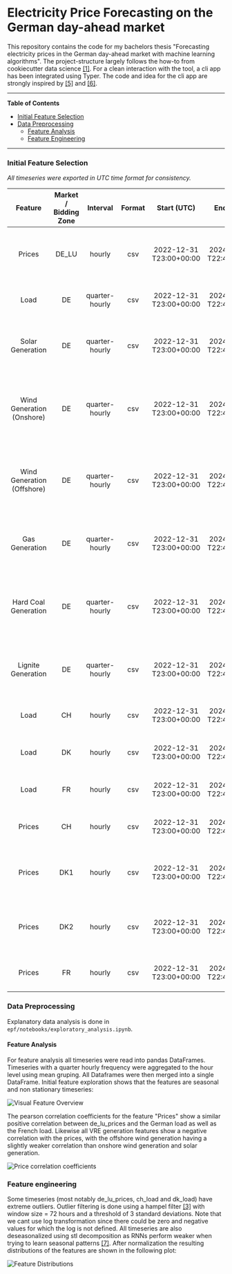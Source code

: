 
# Electricity Price Forecasting on the German day-ahead market

This repository contains the code for my bachelors thesis "Forecasting electricity prices in the German day-ahead market with machine learning algorithms". The project-structure largely follows the how-to from cookiecutter data science [[1]](./references/refs.md). For a clean interaction with the tool, a cli app has been integrated using Typer. The code and idea for the cli app are strongly inspired by [[5]](./references/refs.md) and [[6]](./references/refs.md).

---

**Table of Contents**

- [Initial Feature Selection](#initial-feature-selection)
- [Data Preprocessing](#data-preprocessing)
  - [Feature Analysis](#feature-analysis)
  - [Feature Engineering](#feature-engineering)

---

### Initial Feature Selection

*All timeseries were exported in UTC time format for consistency.*

|          Feature           | Market / Bidding Zone |    Interval    | Format |        Start (UTC)         |         End (UTC)          |                                                                                                                                                                      Source                                                                                                                                                                      |
|:--------------------------:|:---------------------:|:--------------:|:------:|:--------------------------:|:--------------------------:|:------------------------------------------------------------------------------------------------------------------------------------------------------------------------------------------------------------------------------------------------------------------------------------------------------------------------------------------------:|
|           Prices           |         DE_LU         |     hourly     |  csv   | 2022-12-31<br>T23:00+00:00 | 2024-12-31<br>T22:45+00:00 |                  [DE_LU Prices 2023](https://www.energy-charts.info/charts/price_spot_market/chart.htm?l=de&c=DE&year=2023&interval=year&legendItems=fy6&timezone=utc)<br>[DE_LU Prices 2024](https://www.energy-charts.info/charts/price_spot_market/chart.htm?l=de&c=DE&year=2024&interval=year&legendItems=ey5&timezone=utc)                  |
|            Load            |          DE           | quarter-hourly |  csv   | 2022-12-31<br>T23:00+00:00 | 2024-12-31<br>T22:45+00:00 |                     [DE Load 2023](https://www.energy-charts.info/charts/power/chart.htm?l=de&c=DE&legendItems=nyi&year=2023&interval=year&timezone=utc&source=entsoe)<br>[DE Load 2024](https://www.energy-charts.info/charts/power/chart.htm?l=de&c=DE&legendItems=nyi&year=2024&interval=year&timezone=utc&source=entsoe)                     |
|      Solar Generation      |          DE           | quarter-hourly |  csv   | 2022-12-31<br>T23:00+00:00 | 2024-12-31<br>T22:45+00:00 |         [DE Solar Generation 2023](https://www.energy-charts.info/charts/power/chart.htm?l=de&c=DE&legendItems=nyh&year=2023&interval=year&timezone=utc&source=entsoe)<br>[DE Solar Generation 2024](https://www.energy-charts.info/charts/power/chart.htm?l=de&c=DE&legendItems=nyh&year=2024&interval=year&timezone=utc&source=entsoe)         |
| Wind Generation (Onshore)  |          DE           | quarter-hourly |  csv   | 2022-12-31<br>T23:00+00:00 | 2024-12-31<br>T22:45+00:00 |  [DE Wind Generation Onshore 2023](https://www.energy-charts.info/charts/power/chart.htm?l=de&c=DE&legendItems=nyg&year=2023&interval=year&timezone=utc&source=entsoe)<br>[DE Wind Generation Onshore 2024](https://www.energy-charts.info/charts/power/chart.htm?l=de&c=DE&legendItems=nyg&year=2024&interval=year&timezone=utc&source=entsoe)  |
| Wind Generation (Offshore) |          DE           | quarter-hourly |  csv   | 2022-12-31<br>T23:00+00:00 | 2024-12-31<br>T22:45+00:00 | [DE Wind Generation Offshore 2023](https://www.energy-charts.info/charts/power/chart.htm?l=de&c=DE&legendItems=nyf&year=2023&interval=year&timezone=utc&source=entsoe)<br>[DE Wind Generation Offshore 2024](https://www.energy-charts.info/charts/power/chart.htm?l=de&c=DE&legendItems=nyf&year=2024&interval=year&timezone=utc&source=entsoe) |
|       Gas Generation       |          DE           | quarter-hourly |  csv   | 2022-12-31<br>T23:00+00:00 | 2024-12-31<br>T22:45+00:00 |           [DE Gas Generation 2023](https://www.energy-charts.info/charts/power/chart.htm?l=de&c=DE&source=entsoe&legendItems=ny8&year=2023&interval=year&timezone=utc)<br>[DE Gas Generation 2024](https://www.energy-charts.info/charts/power/chart.htm?l=de&c=DE&source=entsoe&legendItems=ny8&year=2024&interval=year&timezone=utc)           |
|    Hard Coal Generation    |          DE           | quarter-hourly |  csv   | 2022-12-31<br>T23:00+00:00 | 2024-12-31<br>T22:45+00:00 |     [DE Hard Coal Generation 2023](https://www.energy-charts.info/charts/power/chart.htm?l=de&c=DE&source=entsoe&legendItems=ny6&year=2023&interval=year&timezone=utc)<br>[DE Hard Coal Generation 2024](https://www.energy-charts.info/charts/power/chart.htm?l=de&c=DE&source=entsoe&legendItems=ny5&year=2024&interval=year&timezone=utc)     |
|     Lignite Generation     |          DE           | quarter-hourly |  csv   | 2022-12-31<br>T23:00+00:00 | 2024-12-31<br>T22:45+00:00 |       [DE Lignite Generation 2023](https://www.energy-charts.info/charts/power/chart.htm?l=de&c=DE&source=entsoe&legendItems=ny5&year=2023&interval=year&timezone=utc)<br>[DE Lignite Generation 2024](https://www.energy-charts.info/charts/power/chart.htm?l=de&c=DE&source=entsoe&legendItems=ny4&year=2024&interval=year&timezone=utc)       |
|            Load            |          CH           |     hourly     |  csv   | 2022-12-31<br>T23:00+00:00 | 2024-12-31<br>T22:45+00:00 |                     [CH Load 2023](https://www.energy-charts.info/charts/power/chart.htm?l=de&c=CH&legendItems=cy7&year=2023&interval=year&source=entsoe&timezone=utc)<br>[CH Load 2024](https://www.energy-charts.info/charts/power/chart.htm?l=de&c=CH&legendItems=cy7&year=2024&interval=year&source=entsoe&timezone=utc)                     |
|            Load            |          DK           |     hourly     |  csv   | 2022-12-31<br>T23:00+00:00 | 2024-12-31<br>T22:45+00:00 |                     [DK Load 2023](https://www.energy-charts.info/charts/power/chart.htm?l=de&c=DK&legendItems=fy9&year=2023&interval=year&source=entsoe&timezone=utc)<br>[DK Load 2024](https://www.energy-charts.info/charts/power/chart.htm?l=de&c=DK&legendItems=fy9&year=2024&interval=year&source=entsoe&timezone=utc)                     |
|            Load            |          FR           |     hourly     |  csv   | 2022-12-31<br>T23:00+00:00 | 2024-12-31<br>T22:45+00:00 |                     [FR Load 2023](https://www.energy-charts.info/charts/power/chart.htm?l=de&c=FR&legendItems=jye&year=2023&interval=year&source=entsoe&timezone=utc)<br>[FR Load 2024](https://www.energy-charts.info/charts/power/chart.htm?l=de&c=FR&legendItems=jye&year=2024&interval=year&source=entsoe&timezone=utc)                     |
|           Prices           |          CH           |     hourly     |  csv   | 2022-12-31<br>T23:00+00:00 | 2024-12-31<br>T22:45+00:00 |                     [CH Prices 2023](https://www.energy-charts.info/charts/price_spot_market/chart.htm?l=de&c=CH&legendItems=by4&year=2023&interval=year&timezone=utc)<br>[CH Prices 2024](https://www.energy-charts.info/charts/price_spot_market/chart.htm?l=de&c=CH&legendItems=by4&year=2024&interval=year&timezone=utc)                     |
|           Prices           |          DK1          |     hourly     |  csv   | 2022-12-31<br>T23:00+00:00 | 2024-12-31<br>T22:45+00:00 |                    [DK1 Prices 2023](https://www.energy-charts.info/charts/price_spot_market/chart.htm?l=de&c=DK&legendItems=7y4&year=2023&interval=year&timezone=utc)<br>[DK1 Prices 2024](https://www.energy-charts.info/charts/price_spot_market/chart.htm?l=de&c=DK&legendItems=7y4&year=2024&interval=year&timezone=utc)                    |
|           Prices           |          DK2          |     hourly     |  csv   | 2022-12-31<br>T23:00+00:00 | 2024-12-31<br>T22:45+00:00 |                    [DK2 Prices 2023](https://www.energy-charts.info/charts/price_spot_market/chart.htm?l=de&c=DK&legendItems=7y5&year=2023&interval=year&timezone=utc)<br>[DK2 Prices 2024](https://www.energy-charts.info/charts/price_spot_market/chart.htm?l=de&c=DK&legendItems=7y5&year=2024&interval=year&timezone=utc)                    |
|           Prices           |          FR           |     hourly     |  csv   | 2022-12-31<br>T23:00+00:00 | 2024-12-31<br>T22:45+00:00 |                    [FR Prices 2023](https://www.energy-charts.info/charts/price_spot_market/chart.htm?l=de&c=FR&legendItems=8y6&year=2023&interval=year&timezone=utc)<br>[FR Prices 2024 ](https://www.energy-charts.info/charts/price_spot_market/chart.htm?l=de&c=FR&legendItems=8y6&year=2024&interval=year&timezone=utc)                     |

### Data Preprocessing

Explanatory data analysis is done in ```epf/notebooks/exploratory_analysis.ipynb```.

#### Feature Analysis

For feature analysis all timeseries were read into pandas DataFrames. Timeseries with a quarter hourly frequency were 
aggregated to the hour level using mean gruping. All Dataframes were then merged into a single DataFrame. 
Initial feature exploration shows that the features are seasonal and non stationary timeseries:

![Visual Feature Overview](./reports/figures/raw_data_overview.png)

The pearson correlation coefficients for the feature "Prices" show a similar positive correlation between de_lu_prices 
and the German load as well as the French load. Likewise all VRE generation features show a negative correlation with
the prices, with the offshore wind generation having a slightly weaker correlation than onshore wind generation and
solar generation.

![Price correlation coefficients](./reports/figures/de_lu_price_correlations.png)

### Feature engineering

Some timeseries (most notably de_lu_prices, ch_load and dk_load) have extreme outliers. 
Outlier filtering is done using a hampel filter [[3]](./references/refs.md) with window size = 72 hours 
and a threshold of 3 standard deviations.
Note that we cant use log transformation since there could be zero and negative values for which the log is not defined.
All timeseries are also deseasonalized using stl decomposition as RNNs perform weaker when trying to learn seasonal
patterns [[7]](./references/refs.md).
After normalization the resulting distributions of the features are shown in the following plot:

![Feature Distributions](./reports/figures/normalized_data_distribution_first_window.png)